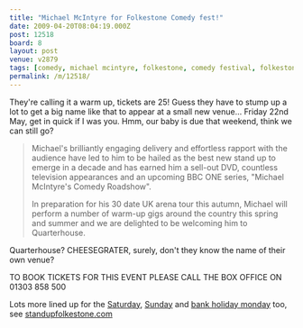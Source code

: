 ```yaml
---
title: "Michael McIntyre for Folkestone Comedy fest!"
date: 2009-04-20T08:04:19.000Z
post: 12518
board: 8
layout: post
venue: v2879
tags: [comedy, michael mcintyre, folkestone, comedy festival, folkestone comedy festival, quarterhouse, quarter house, cheesegrater]
permalink: /m/12518/
---
```

They're calling it a warm up, tickets are 25! Guess they have to stump up a lot to get a big name like that to appear at a small new venue... Friday 22nd May, get in quick if I was you. Hmm, our baby is due that weekend, think we can still go?

<blockquote>Michael's brilliantly engaging delivery and effortless rapport with the audience have led to him to be hailed as the best new stand up to emerge in a decade and has earned him a sell-out DVD, countless television appearances and an upcoming BBC ONE series, "Michael McIntyre's Comedy Roadshow".

In preparation for his 30 date UK arena tour this autumn, Michael will perform a number of warm-up gigs around the country this spring and summer and we are delighted to be welcoming him to Quarterhouse.</blockquote>

Quarterhouse? CHEESEGRATER, surely, don't they know the name of their own venue?

TO BOOK TICKETS FOR THIS EVENT PLEASE CALL THE BOX OFFICE ON 01303 858 500

Lots more lined up for the <a href="http://www.quarterhouse.co.uk/comedy/comedy_sat23.html">Saturday</a>, <a href="http://www.quarterhouse.co.uk/comedy/comedy_sun24.html">Sunday</a> and <a href="http://www.quarterhouse.co.uk/comedy/comedy_mon25.html">bank holiday monday</a> too, see <a href="http://www.standupfolkestone.com">standupfolkestone.com</a>

